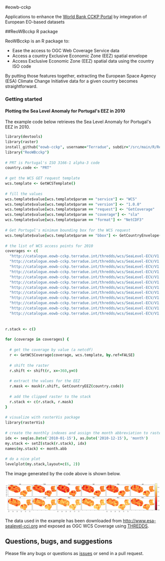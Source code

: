 #eowb-cckp

Applications to enhance the [World Bank CCKP Portal](http://sdwebx.worldbank.org/climateportal/index.cfm) by integration of European EO-based datasets

##ReoWBcckp R package

ReoWBcckp is an R package to:

* Ease the access to OGC Web Coverage Service data 
* Access a country Exclusive Economic Zone (EEZ) spatial envelope
* Access Exclusive Economic Zone (EEZ) spatial data using the country ISO code

By putting those features together, extracting the European Space Agency (ESA) Climate Change Initiative data for a given country becomes straightforward.

### Getting started

#### Plotting the Sea Level Anomaly for Portugal's EEZ in 2010

The example code below retrieves the Sea Level Anomaly for Portugal's EEZ in 2010.

```coffee
library(devtools)
library(raster)
install_github("eowb-cckp", username="Terradue", subdir="/src/main/R/ReoWBcckp", ref="dev")
library("ReoWBcckp")

# PRT is Portugal's ISO 3166-1 alpha-3 code
country.code <- "PRT"

# get the WCS GET request template
wcs.template <- GetWCSTemplate()

# fill the values
wcs.template$value[wcs.template$param == "service"] <- "WCS" 
wcs.template$value[wcs.template$param == "version"] <- "1.0.0"
wcs.template$value[wcs.template$param == "request"] <- "GetCoverage"
wcs.template$value[wcs.template$param == "coverage"] <- "sla"
wcs.template$value[wcs.template$param == "format"] <- "NetCDF3"

# Get Portugal's minimum bounding box for the WCS request
wcs.template$value[wcs.template$param == "bbox"] <- GetCountryEnvelope(country.code)

# the list of WCS access points for 2010
coverages <- c(
  "http://catalogue.eowb-cckp.terradue.int/thredds/wcs/SeaLevel-ECV/V1.1_20131220/ESACCI-SEALEVEL-L4-MSLA-MERGED-20100115000000-fv01.nc",
  "http://catalogue.eowb-cckp.terradue.int/thredds/wcs/SeaLevel-ECV/V1.1_20131220/ESACCI-SEALEVEL-L4-MSLA-MERGED-20100215000000-fv01.nc",
  "http://catalogue.eowb-cckp.terradue.int/thredds/wcs/SeaLevel-ECV/V1.1_20131220/ESACCI-SEALEVEL-L4-MSLA-MERGED-20100315000000-fv01.nc",
  "http://catalogue.eowb-cckp.terradue.int/thredds/wcs/SeaLevel-ECV/V1.1_20131220/ESACCI-SEALEVEL-L4-MSLA-MERGED-20100415000000-fv01.nc",
  "http://catalogue.eowb-cckp.terradue.int/thredds/wcs/SeaLevel-ECV/V1.1_20131220/ESACCI-SEALEVEL-L4-MSLA-MERGED-20100515000000-fv01.nc",
  "http://catalogue.eowb-cckp.terradue.int/thredds/wcs/SeaLevel-ECV/V1.1_20131220/ESACCI-SEALEVEL-L4-MSLA-MERGED-20100615000000-fv01.nc",
  "http://catalogue.eowb-cckp.terradue.int/thredds/wcs/SeaLevel-ECV/V1.1_20131220/ESACCI-SEALEVEL-L4-MSLA-MERGED-20100715000000-fv01.nc", 
  "http://catalogue.eowb-cckp.terradue.int/thredds/wcs/SeaLevel-ECV/V1.1_20131220/ESACCI-SEALEVEL-L4-MSLA-MERGED-20100815000000-fv01.nc",
  "http://catalogue.eowb-cckp.terradue.int/thredds/wcs/SeaLevel-ECV/V1.1_20131220/ESACCI-SEALEVEL-L4-MSLA-MERGED-20100915000000-fv01.nc",
  "http://catalogue.eowb-cckp.terradue.int/thredds/wcs/SeaLevel-ECV/V1.1_20131220/ESACCI-SEALEVEL-L4-MSLA-MERGED-20101015000000-fv01.nc",
  "http://catalogue.eowb-cckp.terradue.int/thredds/wcs/SeaLevel-ECV/V1.1_20131220/ESACCI-SEALEVEL-L4-MSLA-MERGED-20101115000000-fv01.nc",
  "http://catalogue.eowb-cckp.terradue.int/thredds/wcs/SeaLevel-ECV/V1.1_20131220/ESACCI-SEALEVEL-L4-MSLA-MERGED-20101215000000-fv01.nc") 


r.stack <- c()

for (coverage in coverages) {

  # get the coverage by value (a netcdf)  
  r <- GetWCSCoverage(coverage, wcs.template, by.ref=FALSE)
  
  # shift the raster 
  r.shift <- shift(r, x=-360,y=0)
  
  # extract the values for the EEZ
  r.mask <- mask(r.shift, GetCountryEEZ(country.code))
  
  # add the clipped raster to the stack
  r.stack <- c(r.stack, r.mask)
}

# visualize with rasterVis package
library(rasterVis)

# create the monthly indexes and assign the month abbreviation to rasters  
idx <- seq(as.Date('2010-01-15'), as.Date('2010-12-15'), 'month')
my.stack <- setZ(stack(r.stack), idx)
names(my.stack) <- month.abb

# do a nice plot
levelplot(my.stack,layout=c(6, 2))

```

The image generated by the code above is shown below.

![alt text](examples/prt.png)

The data used in the example has been downloaded from http://www.esa-sealevel-cci.org and exposed as OGC WCS Coverage using [THREDDS](http://www.unidata.ucar.edu/software/thredds/current/tds/).


## Questions, bugs, and suggestions

Please file any bugs or questions as [issues](https://github.com/Terradue/eowb-cckp/issues/new) or send in a pull request.
